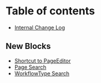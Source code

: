 # Table of contents

* [Internal Change Log](README.md)

## New Blocks <a href="#blocks" id="blocks"></a>

* [Shortcut to PageEditor](blocks/shortcut-to-pageeditor.md)
* [Page Search](blocks/page-search.md)
* [WorkflowType Search](blocks/workflowtype-search.md)

